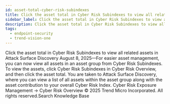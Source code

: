 ```yaml
---
id: asset-total-cyber-risk-subindexes
title: Click the asset total in Cyber Risk Subindexes to view all related assets in Attack Surface Discovery
sidebar_label: Click the asset total in Cyber Risk Subindexes to view all related assets in Attack Surface Discovery
description: Click the asset total in Cyber Risk Subindexes to view all related assets in Attack Surface Discovery
tags:
  - endpoint-security
  - trend-vision-one
---
```


 Click the asset total in Cyber Risk Subindexes to view all related assets in Attack Surface Discovery August 8, 2025—For easier asset management, you can now view all assets in an asset group from Cyber Risk Subindexes. To view the assets, click Cyber Risk Subindexes in Cyber Risk Overview, and then click the asset total. You are taken to Attack Surface Discovery, where you can view a list of all assets within the asset group along with the asset contribution to your overall Cyber Risk Index. Cyber Risk Exposure Management → Cyber Risk Overview © 2025 Trend Micro Incorporated. All rights reserved.Search Knowledge Base